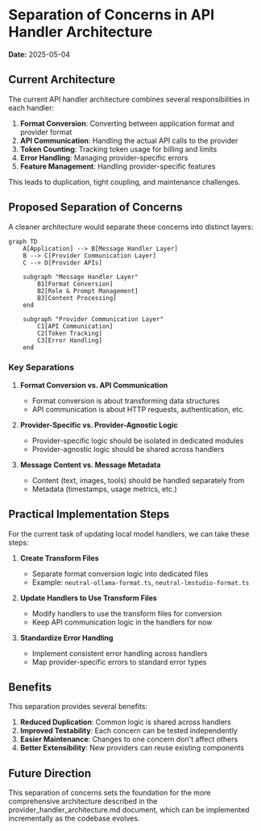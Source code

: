 # Separation of Concerns in API Handler Architecture

**Date:** 2025-05-04

## Current Architecture

The current API handler architecture combines several responsibilities in each handler:

1. **Format Conversion**: Converting between application format and provider format
2. **API Communication**: Handling the actual API calls to the provider
3. **Token Counting**: Tracking token usage for billing and limits
4. **Error Handling**: Managing provider-specific errors
5. **Feature Management**: Handling provider-specific features

This leads to duplication, tight coupling, and maintenance challenges.

## Proposed Separation of Concerns

A cleaner architecture would separate these concerns into distinct layers:

```mermaid
graph TD
    A[Application] --> B[Message Handler Layer]
    B --> C[Provider Communication Layer]
    C --> D[Provider APIs]
    
    subgraph "Message Handler Layer"
        B1[Format Conversion]
        B2[Role & Prompt Management]
        B3[Content Processing]
    end
    
    subgraph "Provider Communication Layer"
        C1[API Communication]
        C2[Token Tracking]
        C3[Error Handling]
    end
```

### Key Separations

1. **Format Conversion vs. API Communication**
   - Format conversion is about transforming data structures
   - API communication is about HTTP requests, authentication, etc.

2. **Provider-Specific vs. Provider-Agnostic Logic**
   - Provider-specific logic should be isolated in dedicated modules
   - Provider-agnostic logic should be shared across handlers

3. **Message Content vs. Message Metadata**
   - Content (text, images, tools) should be handled separately from
   - Metadata (timestamps, usage metrics, etc.)

## Practical Implementation Steps

For the current task of updating local model handlers, we can take these steps:

1. **Create Transform Files**
   - Separate format conversion logic into dedicated files
   - Example: `neutral-ollama-format.ts`, `neutral-lmstudio-format.ts`

2. **Update Handlers to Use Transform Files**
   - Modify handlers to use the transform files for conversion
   - Keep API communication logic in the handlers for now

3. **Standardize Error Handling**
   - Implement consistent error handling across handlers
   - Map provider-specific errors to standard error types

## Benefits

This separation provides several benefits:

1. **Reduced Duplication**: Common logic is shared across handlers
2. **Improved Testability**: Each concern can be tested independently
3. **Easier Maintenance**: Changes to one concern don't affect others
4. **Better Extensibility**: New providers can reuse existing components

## Future Direction

This separation of concerns sets the foundation for the more comprehensive architecture described in the provider_handler_architecture.md document, which can be implemented incrementally as the codebase evolves.